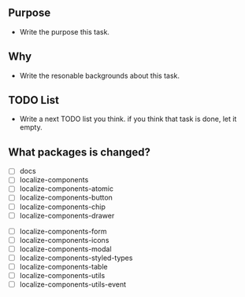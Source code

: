 ## Purpose

* Write the purpose this task.

## Why

- Write the resonable backgrounds about this task.

## TODO List

- Write a next TODO list you think. if you think that task is done, let it empty.

## What packages is changed?
- [ ] docs
- [ ] localize-components
- [ ] localize-components-atomic
- [ ] localize-components-button
- [ ] localize-components-chip
- [ ] localize-components-drawer
<!-- - [ ] localize-components-dropdown -->
- [ ] localize-components-form
- [ ] localize-components-icons
- [ ] localize-components-modal
- [ ] localize-components-styled-types
- [ ] localize-components-table
- [ ] localize-components-utils
- [ ] localize-components-utils-event
